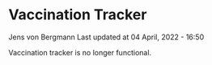 Vaccination Tracker
================
Jens von Bergmann
Last updated at 04 April, 2022 - 16:50

Vaccination tracker is no longer functional.
